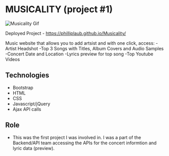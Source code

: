 # MUSICALITY (project #1)


![Musicality Gif](https://media.giphy.com/media/iG3RHvprul7Y6cP9ff/giphy.gif)

Deployed Project - https://philliplaub.github.io/Musicality/

Music website that allows you to add artsist and with one click, access:
-Artist Headshot
-Top 3 Songs with Titles, Album Covers and Audio Samples
-Concert Date and Location
-Lyrics preview for top song
-Top Youtube Videos

## Technologies  
- Bootstrap
- HTML
- CSS
- Javascript/jQuery
- Ajax API calls

## Role
- This was the first project I was involved in. I was a part of the Backend/API team accessing the APIs for the concert informtion and lyric data (preview).

